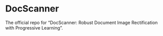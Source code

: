 # DocScanner
The official repo for “DocScanner: Robust Document Image Rectification with Progressive Learning”.
